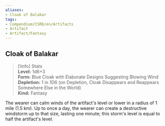 ```yaml
---
aliases:
- Cloak of Balakar
tags:
- Compendium/CSRD/en/Artifacts
- Artifact
- Artifact/Fantasy
---
```


  
## Cloak of Balakar  
>[!info] Stats  
> **Level:** 1d6+3  
> **Form:** Blue Cloak with Elaborate Designs Suggesting Blowing Wind  
> **Depletion:** 1 in 1D6 (on Depletion, Cloak Disappears and Reappears Somewhere Else in the World)  
> **Kind:** Fantasy
  
The wearer can calm winds of the artifact's level or lower in a radius of 1 mile (1.5 km). Up to once a day, the wearer can create a destructive windstorm up to that size, lasting one minute; this storm's level is equal to half the artifact's level.